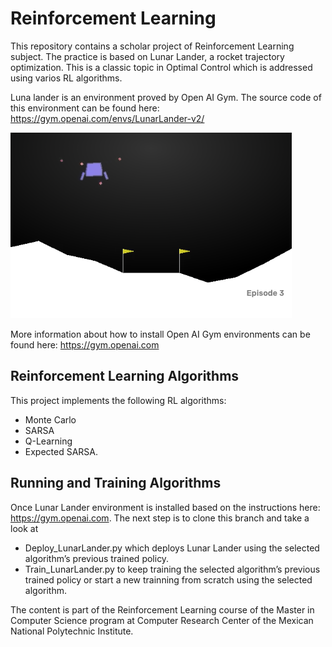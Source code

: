 # Reinforcement Learning

This repository contains a scholar project of Reinforcement Learning subject. The practice is based on Lunar Lander, a rocket trajectory optimization. This is a classic topic in Optimal Control which is addressed using varios RL algorithms. 

Luna lander is an environment proved by Open AI Gym. The source code of this environment can be found here: https://gym.openai.com/envs/LunarLander-v2/

![Lunar Lander](https://github.com/EliuthLoga/ReinforcementLearning/blob/master/lunar_lander_project/img/LunarLander.png)


More information about how to install Open AI Gym environments can be found here: https://gym.openai.com

## Reinforcement Learning Algorithms
This project implements the following RL algorithms: 
* Monte Carlo
* SARSA 
* Q-Learning 
* Expected SARSA.

## Running and Training Algorithms

Once Lunar Lander environment is installed based on the instructions here: https://gym.openai.com. The next step is to clone this branch and take a look at

* Deploy_LunarLander.py which deploys Lunar Lander using the selected algorithm’s previous trained policy.
* Train_LunarLander.py to keep training the selected algorithm’s previous trained policy or start a new trainning from scratch using the selected algorithm.

The content is part of the Reinforcement Learning course of the Master in Computer Science program at Computer Research Center of the Mexican National Polytechnic Institute. 
